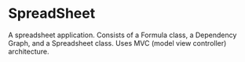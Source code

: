 # SpreadSheet
A spreadsheet application. Consists of a Formula class, a Dependency Graph, and a Spreadsheet class. Uses MVC (model view controller) architecture. 
